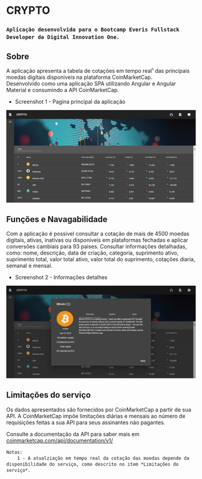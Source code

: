 # CRYPTO

### ``Aplicação desenvolvida para o Bootcamp Everis Fullstack Developer da Digital Innovation One.``

## Sobre

A aplicação apresenta a tabela de cotações em tempo real¹ das principais moedas digitais disponiveis na plataforma CoinMarketCap.  
Desenvolvido como uma aplicação SPA utilizando Angular e Angular Material e consumindo a API CoinMarketCap.
* Screenshot 1 - Pagina principal da aplicação

![Sreenshot pagina principal](/docs/screenshot-1.jpeg)

## Funções e Navagabilidade

Com a aplicação é possivel consultar a cotação de mais de 4500 moedas digitais, ativas, inativas ou disponiveis em plataformas fechadas e aplicar conversões cambiais para 93 paises.
Consultar informações detalhadas, como: nome, descrição, data de criação, categoria, suprimento ativo, suprimento total, valor total ativo, valor total do suprimento, cotações diaria, semanal e mensal.
* Screenshot 2 - Informações detalhes

![Sreenshot pagina principal](/docs/screenshot-2.jpeg)

## Limitações do serviço

Os dados apresentados são fornecidos por CoinMarketCap a partir de sua API. 
A CoinMarketCap impõe limitações diárias e mensais ao número de requisições feitas a sua API para seus assinantes não pagantes.

Consulte a documentação da API para saber mais em <a href="https://coinmarketcap.com/api/documentation/v1/">coinmarketcap.com/api/documentation/v1/</a>


```
Notas:
    1 - A atualziação em tempo real da cotação das moedas depende da disponibilidade do serviço, como descrito no item *Limitações do serviço*.
```